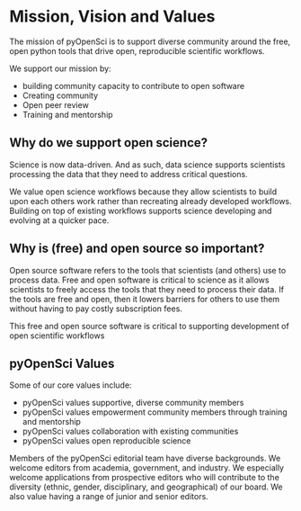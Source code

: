 # Mission, Vision and Values

The mission of pyOpenSci is to support diverse community around the free, open
python tools that drive open, reproducible scientific workflows.

We support our mission by:

* building community capacity to contribute to open software
* Creating community
* Open peer review
* Training and mentorship

## Why do we support open science?

Science is now data-driven. And as such, data science supports scientists
processing the data that they need to address critical questions.

We value open science workflows because they allow scientists to build upon each
others work rather than recreating already developed workflows. Building on
top of existing workflows supports science developing and evolving at a quicker pace.

## Why is (free) and open source so important?

Open source software refers to the tools that scientists (and others) use to
process data. Free and open software is critical to science as it allows
scientists to freely access the tools that they need to process their data.
If the tools are free and open, then it lowers barriers for others to use them
without having to pay costly subscription fees.

This free and open source software is critical to supporting development of
open scientific workflows


## pyOpenSci Values

Some of our core values include:

* pyOpenSci values supportive, diverse community members
* pyOpenSci values empowerment community members through training and mentorship
* pyOpenSci values collaboration with existing communities
* pyOpenSci values open reproducible science


Members of the pyOpenSci editorial team have diverse backgrounds. We welcome editors from academia, government, and industry. We especially welcome applications from prospective editors who will contribute to the diversity (ethnic, gender, disciplinary, and geographical) of our board. We also value having a range of junior and senior editors.
